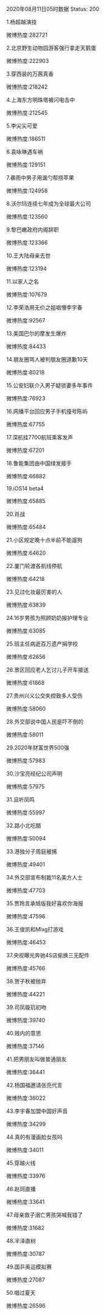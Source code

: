 2020年08月11日05时数据
Status: 200

1.杨超越演技

微博热度:282721

2.北京野生动物园游客强行拿走天鹅蛋

微博热度:222903

3.穿西装的万茜真香

微博热度:218242

4.上海东方明珠塔被闪电击中

微博热度:212545

5.李尖尖可爱

微博热度:186511

6.袁咏琳遇车祸

微博热度:129151

7.暴雨中男子用漏勺帮捞苹果

微博热度:124958

8.沃尔玛连续七年成为全球最大公司

微博热度:123560

9.黎巴嫩政府内阁辞职

微博热度:123366

10.王大陆母亲去世

微博热度:123194

11.以家人之名

微博热度:107679

12.李荣浩用无价之姐唱懵李宇春

微博热度:92567

13.美国巴尔的摩发生爆炸

微博热度:84433

14.朋友圈骂人被判朋友圈道歉10天

微博热度:80218

15.公安妇联介入男子疑锁妻多年事件

微博热度:76923

16.网播平台回应男子手机撞号陈屿

微博热度:67755

17.深航挂7700航班乘客发声

微博热度:67201

18.鲁能集团由中国绿发接手

微博热度:66882

19.iOS14 beta4

微博热度:65885

20.肖战

微博热度:65484

21.小区规定晚十点半前不能遛狗

微博热度:64620

22.厦门轮渡各航线停航

微博热度:64218

23.见过化妆最厉害的人

微博热度:63839

24.16岁男孩为照顾奶奶报护理专业

微博热度:63085

25.班主任病逝百万遗产捐学校

微博热度:62656

26.景区回应老人乞讨儿子开车接送

微博热度:61868

27.贵州兴义公交失控致多人受伤

微博热度:58060

28.外交部说中国人民是吓不倒的

微博热度:58011

29.2020年财富世界500强

微博热度:57983

30.沙宝亮经纪公司声明

微博热度:57975

31.且听凤鸣

微博热度:55997

32.路小北吃醋

微博热度:50094

33.港独分子周庭被捕

微博热度:49401

34.外交部宣布制裁11名美方人士

微博热度:47703

35.贾玲言承旭版我好喜欢你海报

微博热度:47596

36.王俊凯和Mlxg打游戏

微博热度:46453

37.央视曝光奔驰4S店偷换三无配件

微博热度:45766

38.贺子秋被抛弃

微博热度:44221

39.司凤璇玑初吻

微博热度:39740

40.贱内的意思

微博热度:37146

41.把男朋友叫做普通朋友

微博热度:36441

42.杨国福邀请张亮代言

微博热度:36022

43.李宇春加盟中国好声音

微博热度:34299

44.真的有漫画脸女孩吗

微博热度:34011

45.穿越火线

微博热度:33976

46.赵珂直播

微博热度:33641

47.母亲救子溺亡男孩哭喊我错了

微博热度:31682

48.半泽直树

微博热度:30787

49.国乒奥运模拟赛

微博热度:27087

50.唱过夏天

微博热度:26596

